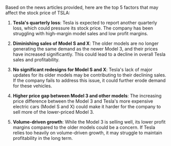 Based on the news articles provided, here are the top 5 factors that may affect the stock price of TSLA:

1. **Tesla's quarterly loss**: Tesla is expected to report another quarterly loss, which could pressure its stock price. The company has been struggling with high-margin model sales and low profit margins.

2. **Diminishing sales of Model S and X**: The older models are no longer generating the same demand as the newer Model 3, and their prices have increased significantly. This could lead to a decline in overall Tesla sales and profitability.

3. **No significant redesigns for Model S and X**: Tesla's lack of major updates for its older models may be contributing to their declining sales. If the company fails to address this issue, it could further erode demand for these vehicles.

4. **Higher price gap between Model 3 and other models**: The increasing price difference between the Model 3 and Tesla's more expensive electric cars (Model S and X) could make it harder for the company to sell more of the lower-priced Model 3.

5. **Volume-driven growth**: While the Model 3 is selling well, its lower profit margins compared to the older models could be a concern. If Tesla relies too heavily on volume-driven growth, it may struggle to maintain profitability in the long term.